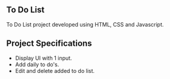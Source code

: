 ## To Do List

To Do List project developed using HTML, CSS and Javascript.

## Project Specifications

- Display UI with 1 input.
- Add daily to do's.
- Edit and delete added to do list.
